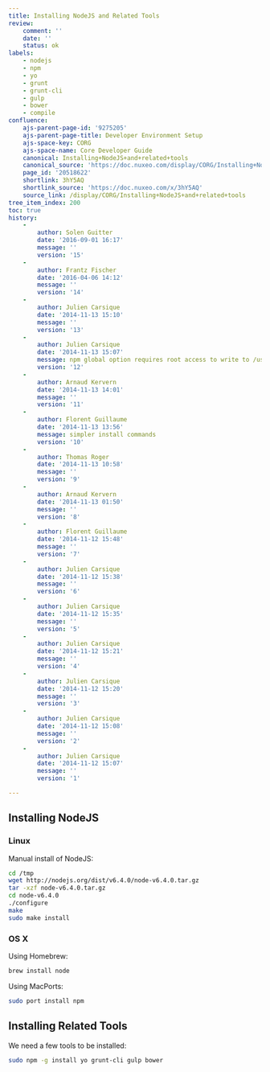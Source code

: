 ```yaml
---
title: Installing NodeJS and Related Tools
review:
    comment: ''
    date: ''
    status: ok
labels:
    - nodejs
    - npm
    - yo
    - grunt
    - grunt-cli
    - gulp
    - bower
    - compile
confluence:
    ajs-parent-page-id: '9275205'
    ajs-parent-page-title: Developer Environment Setup
    ajs-space-key: CORG
    ajs-space-name: Core Developer Guide
    canonical: Installing+NodeJS+and+related+tools
    canonical_source: 'https://doc.nuxeo.com/display/CORG/Installing+NodeJS+and+related+tools'
    page_id: '20518622'
    shortlink: 3hY5AQ
    shortlink_source: 'https://doc.nuxeo.com/x/3hY5AQ'
    source_link: /display/CORG/Installing+NodeJS+and+related+tools
tree_item_index: 200
toc: true
history:
    -
        author: Solen Guitter
        date: '2016-09-01 16:17'
        message: ''
        version: '15'
    -
        author: Frantz Fischer
        date: '2016-04-06 14:12'
        message: ''
        version: '14'
    -
        author: Julien Carsique
        date: '2014-11-13 15:10'
        message: ''
        version: '13'
    -
        author: Julien Carsique
        date: '2014-11-13 15:07'
        message: npm global option requires root access to write to /usr/local
        version: '12'
    -
        author: Arnaud Kervern
        date: '2014-11-13 14:01'
        message: ''
        version: '11'
    -
        author: Florent Guillaume
        date: '2014-11-13 13:56'
        message: simpler install commands
        version: '10'
    -
        author: Thomas Roger
        date: '2014-11-13 10:58'
        message: ''
        version: '9'
    -
        author: Arnaud Kervern
        date: '2014-11-13 01:50'
        message: ''
        version: '8'
    -
        author: Florent Guillaume
        date: '2014-11-12 15:48'
        message: ''
        version: '7'
    -
        author: Julien Carsique
        date: '2014-11-12 15:38'
        message: ''
        version: '6'
    -
        author: Julien Carsique
        date: '2014-11-12 15:35'
        message: ''
        version: '5'
    -
        author: Julien Carsique
        date: '2014-11-12 15:21'
        message: ''
        version: '4'
    -
        author: Julien Carsique
        date: '2014-11-12 15:20'
        message: ''
        version: '3'
    -
        author: Julien Carsique
        date: '2014-11-12 15:08'
        message: ''
        version: '2'
    -
        author: Julien Carsique
        date: '2014-11-12 15:07'
        message: ''
        version: '1'

---
```


## Installing NodeJS

### Linux

Manual install of NodeJS:

```bash
cd /tmp
wget http://nodejs.org/dist/v6.4.0/node-v6.4.0.tar.gz
tar -xzf node-v6.4.0.tar.gz
cd node-v6.4.0
./configure
make
sudo make install

```

### OS X

Using Homebrew:

```bash
brew install node
```

Using MacPorts:

```bash
sudo port install npm
```

## Installing Related Tools

We need a few tools to be installed:

```bash
sudo npm -g install yo grunt-cli gulp bower
```
